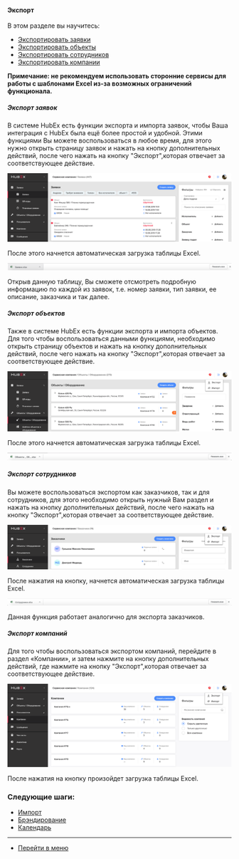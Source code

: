#### Экспорт
В этом разделе вы научитесь:
<html>
  <meta charset="utf-8">
  <title>Быстрый переход внутри документа</title>
 <ul>
       <li><a href="#tickets">Экспортировать заявки</a></li>
       <li><a href="#objects">Экспортировать объекты</a></li>
       <li><a href="#workers">Экспортировать сотрудников</a></li>
       <li><a href="#companies">Экспортировать компании</a></li>
 </ul>
</html>

**Примечание: не рекомендуем использовать сторонние сервисы для работы с шаблонами Excel из-за возможных ограничений функционала.**

<h5 id="tickets">Экспорт заявок</h5>

В системе HubEx есть функции экспорта и импорта заявок, чтобы Ваша интеграция с HubEx была ещё более простой и удобной. Этими функциями Вы можете воспользоваться в любое время, для этого нужно открыть страницу заявок и нажать на кнопку дополнительных действий, после чего нажать на кнопку "Экспорт",которая отвечает за соответствующее действие.

![exptick1.png](/attachments/images/FAQ/USER/Export/exptick1.png)

После этого начнется автоматическая загрузка таблицы Excel.

![exptick2.png](/attachments/images/FAQ/USER/Export/exptick2.png)

Открыв данную таблицу, Вы сможете отсмотреть подробную информацию по каждой из заявок, т.е. номер заявки, тип заявки, ее описание, заказчика и так далее.

<h5 id="objects">Экспорт объектов</h5>

Также в системе HubEx есть функции экспорта и импорта объектов. Для того чтобы воспользоваться данными функциями, необходимо открыть страницу объектов и нажать на кнопку дополнительных действий, после чего нажать на кнопку "Экспорт",которая отвечает за соответствующее действие.

![expobj1.png](/attachments/images/FAQ/USER/Export/expobj1.png)

После этого начнется автоматическая загрузка таблицы Excel.

![expobj.png](/attachments/images/FAQ/USER/Export/expobj2.png)


<h5 id="workers">Экспорт сотрудников</h5>

Вы можете воспользоваться экспортом как заказчиков, так и для сотрудников, для этого необходимо открыть нужный Вам раздел и нажать на кнопку дополнительных действий, после чего нажать на кнопку "Экспорт",которая отвечает за соответствующее действие.

![expuser1.png](/attachments/images/FAQ/USER/Export/expuser1.png)

После нажатия на кнопку, начнется автоматическая загрузка таблицы Excel.

![expuser2.png](/attachments/images/FAQ/USER/Export/expuser2.png)

Данная функция работает аналогично для экспорта заказчиков.

<h5 id="companies">Экспорт компаний</h5>

Для того чтобы воспользоваться экспортом компаний, перейдите в раздел «Компании», и  затем нажмите на кнопку дополнительных действий, где нажмите на кнопку "Экспорт",которая отвечает за соответствующее действие.

![expcomp1.png](/attachments/images/FAQ/USER/Export/expcomp1.png)

После нажатия на кнопку произойдет загрузка таблицы Excel.



### Следующие шаги:
- [Импорт](./Import.md)
- [Брэндирование](./Branding.md)
- [Календарь](./Calendar.md)

___
- [Перейти в меню](http://wiki.hubex.ru)
